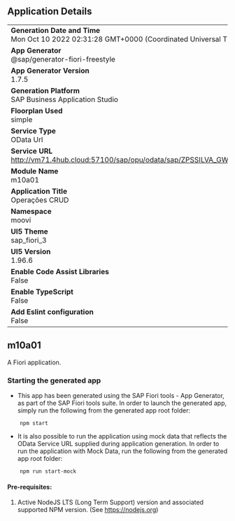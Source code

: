 ## Application Details
|               |
| ------------- |
|**Generation Date and Time**<br>Mon Oct 10 2022 02:31:28 GMT+0000 (Coordinated Universal Time)|
|**App Generator**<br>@sap/generator-fiori-freestyle|
|**App Generator Version**<br>1.7.5|
|**Generation Platform**<br>SAP Business Application Studio|
|**Floorplan Used**<br>simple|
|**Service Type**<br>OData Url|
|**Service URL**<br>http://vm71.4hub.cloud:57100/sap/opu/odata/sap/ZPSSILVA_GW_SRV
|**Module Name**<br>m10a01|
|**Application Title**<br>Operações CRUD|
|**Namespace**<br>moovi|
|**UI5 Theme**<br>sap_fiori_3|
|**UI5 Version**<br>1.96.6|
|**Enable Code Assist Libraries**<br>False|
|**Enable TypeScript**<br>False|
|**Add Eslint configuration**<br>False|

## m10a01

A Fiori application.

### Starting the generated app

-   This app has been generated using the SAP Fiori tools - App Generator, as part of the SAP Fiori tools suite.  In order to launch the generated app, simply run the following from the generated app root folder:

```
    npm start
```

- It is also possible to run the application using mock data that reflects the OData Service URL supplied during application generation.  In order to run the application with Mock Data, run the following from the generated app root folder:

```
    npm run start-mock
```

#### Pre-requisites:

1. Active NodeJS LTS (Long Term Support) version and associated supported NPM version.  (See https://nodejs.org)


